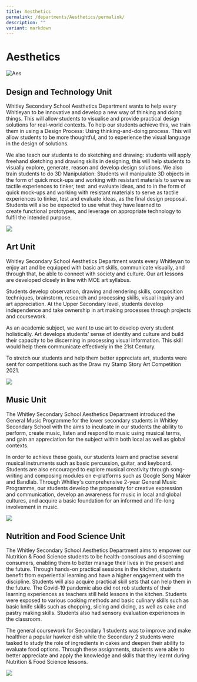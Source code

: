 ```yaml
---
title: Aesthetics
permalink: /departments/Aesthetics/permalink/
description: ""
variant: markdown
---
```

Aesthetics
==========

![Aes](/images/Aesthetic_FORMAL_Named___S.jpg)

Design and Technology Unit
--------------------------

Whitley Secondary School Aesthetics Department wants to help every Whitleyan to be innovative and develop a new way of thinking and doing things. This will allow students to visualise and provide practical design solutions for real-world contexts. To help our students achieve this, we train them in using a Design Process: Using thinking-and-doing process. This will allow students to be more thoughtful, and to experience the visual language in the design of solutions.

  

We also teach our students to do sketching and drawing: students will apply freehand sketching and drawing skills in designing, this will help students to visually explore, generate, reason and develop design solutions. We also train students to do 3D Manipulation: Students will manipulate 3D objects in the form of quick mock-ups and working with resistant materials to serve as tactile experiences to tinker, test  and evaluate ideas, and to in the form of quick mock-ups and working with resistant materials to serve as tactile experiences to tinker, test and evaluate ideas, as the final design proposal. Students will also be expected to use what they have learned to create functional prototypes, and leverage on appropriate technology to fulfil the intended purpose.

![](/images/dnt1.png)

Art Unit
--------

Whitley Secondary School Aesthetics Department wants every Whitleyan to enjoy art and be equipped with basic art skills, communicate visually, and through that, be able to connect with society and culture. Our art lessons are developed closely in line with MOE art syllabus.

  

Students develop observation, drawing and rendering skills, composition techniques, brainstorm, research and processing skills, visual inquiry and art appreciation. At the Upper Secondary level, students develop independence and take ownership in art making processes through projects and coursework.

  

As an academic subject, we want to use art to develop every student holistically. Art develops students’ sense of identity and culture and build their capacity to be discerning in processing visual information. This skill would help them communicate effectively in the 21st Century.

  

To stretch our students and help them better appreciate art, students were sent for competitions such as the Draw my Stamp Story Art Competition 2021.

![](/images/dnt2.png)

Music Unit
----------

The Whitley Secondary School Aesthetics Department introduced the General Music Programme for the lower secondary students in Whitley Secondary School with the aims to inculcate in our students the ability to perform, create music, listen and respond to music using musical terms, and gain an appreciation for the subject within both local as well as global contexts.

  

In order to achieve these goals, our students learn and practise several musical instruments such as basic percussion, guitar, and keyboard. Students are also encouraged to explore musical creativity through song-writing and composing modules on e-platforms such as Google Song Maker and Bandlab. Through Whitley's comprehensive 2-year General Music Programme, our students develop the propensity for creative expression and communication, develop an awareness for music in local and global cultures, and acquire a basic foundation for an informed and life-long involvement in music.

![](/images/dnt3.png)

Nutrition and Food Science Unit
-------------------------------

The Whitley Secondary School Aesthetics Department aims to empower our Nutrition & Food Science students to be health-conscious and discerning consumers, enabling them to better manage their lives in the present and the future. Through hands-on practical sessions in the kitchen, students benefit from experiential learning and have a higher engagement with the discipline. Students will also acquire practical skill sets that can help them in the future. The Covid-19 pandemic also did not rob students of their learning experiences as teachers still held lessons in the kitchen. Students were exposed to various cooking methods and basic culinary skills such as basic knife skills such as chopping, slicing and dicing, as well as cake and pastry making skills. Students also had sensory evaluation experiences in the classroom.

  

The general coursework for Secondary 1 students was to improve and make healthier a popular hawker dish while the Secondary 2 students were tasked to study the role of ingredients in cakes and deepen their ability to evaluate food options. Through these assignments, students were able to better appreciate and apply the knowledge and skills that they learnt during Nutrition & Food Science lessons.

![](/images/dnt4.png)